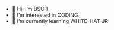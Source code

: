 - 👋 Hi, I’m BSC 1
- 👀 I’m interested in CODING
- 🌱 I’m currently learning WHITE-HAT-JR


<!---
bellam403/bellam403 is a ✨ special ✨ repository because its `README.md` (this file) appears on your GitHub profile.
You can click the Preview link to take a look at your changes.
--->
